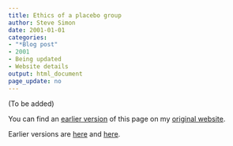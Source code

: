 ```yaml
---
title: Ethics of a placebo group
author: Steve Simon
date: 2001-01-01
categories:
- "*Blog post"
- 2001
- Being updated
- Website details
output: html_document
page_update: no
---
```


(To be added)

<!---More--->

You can find an [earlier version][sim1] of this page on my [original website][sim2].

[sim1]: http://www.pmean.com/01/placebo.html
[sim2]: http://www.pmean.com/original_site.html

Earlier versions are [here][sim1] and [here][sim2].
 
[sim1]: http://www.pmean.com/01/placebo.html
[sim2]: http://new.pmean.com/placebo-ethics/

